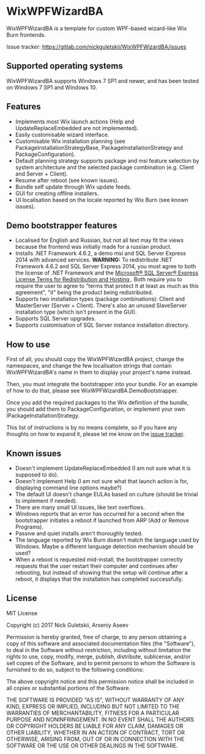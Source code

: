 # WixWPFWizardBA

WixWPFWizardBA is a template for custom WPF-based wizard-like Wix Burn frontends.

Issue tracker: https://gitlab.com/nickguletskii/WixWPFWizardBA/issues

## Supported operating systems

WixWPFWizardBA supports Windows 7 SP1 and newer, and has been tested on Windows 7 SP1 and Windows 10.

## Features

* Implements most Wix launch actions (Help and UpdateReplaceEmbedded are not implemented).
* Easily customisable wizard interface.
* Customisable Wix installation planning (see PackageInstallationStrategyBase, PackageInstallationStrategy and PackageConfiguration).
* Default planning strategy supports package and msi feature selection by system architecture and the selected package combination (e.g. Client and Server + Client).
* Resume after reboot (see known issues).
* Bundle self update through Wix update feeds.
* GUI for creating offline installers.
* UI localisation based on the locale reported by Wix Burn (see known issues).

## Demo bootstrapper features

* Localised for English and Russian, but not all text may fit the views because the frontend was initially made for a russian product.
* Installs .NET Framework 4.6.2, a demo msi and SQL Server Express 2014 with advanced services. **WARNING:** To redistribute .NET Framework 4.6.2 and SQL Server Express 2014, you must agree to both the license of .NET Framework and the [Microsoft® SQL Server® Express License Terms for Redistribution and Hosting
](https://www.microsoft.com/en-us/download/details.aspx?id=29693). Both require you to require the user to agree to "terms that protect it at least as much as this agreement", "it" being the product being redistributed.
* Supports two installation types (package combinations): Client and MasterServer (Server + Client). There's also an unused SlaveServer installation type (which isn't present in the GUI).
* Supports SQL Server upgrades.
* Supports customisation of SQL Server instance installation directory.

## How to use

First of all, you should copy the WixWPFWizardBA project, change the namespaces, and change the few localisation strings that contain WixWPFWizardBA's name in them to display your project's name instead.

Then, you must integrate the bootstrapper into your bundle. For an example of how to do that, please see WixWPFWizardBA.DemoBootstrapper.

Once you add the required packages to the Wix definition of the bundle, you should add them to PackageConfiguration, or implement your own IPackageInstallationStrategy.

This list of instructions is by no means complete, so if you have any thoughts on how to expand it, please let me know on the [issue tracker](https://gitlab.com/nickguletskii/WixWPFWizardBA/issues).

## Known issues

* Doesn't implement UpdateReplaceEmbedded (I am not sure what it is supposed to do).
* Doesn't implement Help (I am not sure what that launch action is for, displaying command line options maybe?)
* The default UI doesn't change EULAs based on culture (should be trivial to implement if needed).
* There are many small UI issues, like text overflows.
* Windows reports that an error has occurred for a second when the bootstrapper initiates a reboot if launched from ARP (Add or Remove Programs).
* Passive and quiet installs aren't thoroughly tested.
* The language reported by Wix Burn doesn't match the language used by Windows. Maybe a different language detection mechanism should be used?
* When a reboot is requested mid-install, the bootstrapper correctly requests that the user restart their computer and continues after rebooting, but instead of showing that the setup will continue after a reboot, it displays that the installation has completed successfully.

## License

MIT License

Copyright (c) 2017 Nick Guletskii, Arseniy Aseev

Permission is hereby granted, free of charge, to any person obtaining a copy
of this software and associated documentation files (the "Software"), to deal
in the Software without restriction, including without limitation the rights
to use, copy, modify, merge, publish, distribute, sublicense, and/or sell
copies of the Software, and to permit persons to whom the Software is
furnished to do so, subject to the following conditions:

The above copyright notice and this permission notice shall be included in all
copies or substantial portions of the Software.

THE SOFTWARE IS PROVIDED "AS IS", WITHOUT WARRANTY OF ANY KIND, EXPRESS OR
IMPLIED, INCLUDING BUT NOT LIMITED TO THE WARRANTIES OF MERCHANTABILITY,
FITNESS FOR A PARTICULAR PURPOSE AND NONINFRINGEMENT. IN NO EVENT SHALL THE
AUTHORS OR COPYRIGHT HOLDERS BE LIABLE FOR ANY CLAIM, DAMAGES OR OTHER
LIABILITY, WHETHER IN AN ACTION OF CONTRACT, TORT OR OTHERWISE, ARISING FROM,
OUT OF OR IN CONNECTION WITH THE SOFTWARE OR THE USE OR OTHER DEALINGS IN THE
SOFTWARE.
